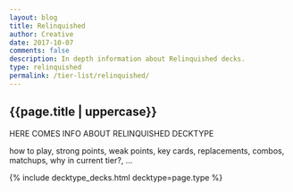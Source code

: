 ```yaml
---
layout: blog
title: Relinquished
author: Creative
date: 2017-10-07
comments: false
description: In depth information about Relinquished decks.
type: relinquished
permalink: /tier-list/relinquished/
---
```


<div class="section">
    <h2>{{page.title | uppercase}}</h2>
    <p>HERE COMES INFO ABOUT RELINQUISHED DECKTYPE</p>
    <p>how to play, strong points, weak points, key cards, replacements, combos, matchups, why in current tier?, ...</p>
</div>

{% include decktype_decks.html decktype=page.type %}